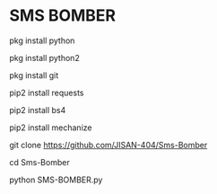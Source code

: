 # SMS BOMBER

pkg install python

pkg install python2

pkg install git

pip2 install requests

pip2 install bs4

pip2 install mechanize

git clone https://github.com/JISAN-404/Sms-Bomber

cd Sms-Bomber

python SMS-BOMBER.py
